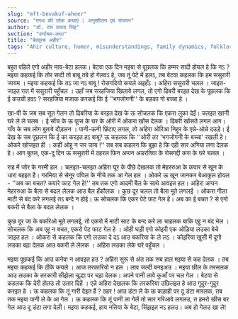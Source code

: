 ```yaml
---
slug: "mft-bevakuf-aheer"
source: "मगध की लोक कथाएं : अनुशाीलन एवं संचयन"
author: "डॉ. राम प्रसाद सिंह"
section: "वर्णाश्रम-कथा"
title: "बेवकूफ अहीर"
tags: "Ahir culture, humor, misunderstandings, family dynamics, folklore"
---
```

बहुत पहिले एगो अहीर माय-बेटा हलक। बेटवा एक दिन मइया से पूछलक कि हम्मर सादी होयल हे कि नऽ ? मइया कहकई कि तोर सादी तो बाबू तबे हो गेलवऽ हे, जब तूं पेटे में हलऽ, तब बेटवा कहलक कि हम ससुरारी जायम । मइया कहकई कि तऽ जा नऽ बाबू ! रोसगदियो कयले अइहँऽ । अहिरा ससुरारी चलल । जाइत-जाइत रात में ससुरारी पहुँचल । उहाँ जब सरहजिया खिलावे लगल, तो एगो ढिबरी बरइत देख के पूछलक कि ई कउची हवऽ ? सरहजिया मजाक करकई कि ई ''भगजोगनी'' के बड़का गो बच्चा हे । 

खा-पी के जब सब सूत गेलन तो ढिबरिया के बरइत देख के ऊ सोचलक कि एकरा लुका देईं। चलइत खानी घरे ले ले चलब । ई सोंच के ऊ फूस के घर के ओरी में ओकरा खोंस देलक । ढिबरी खोंसते लगल आग। गाँव के सब लोग बुतावे दौड़लन । पानी-ऊनी छिंटाए लगल, तो अहिरा ओरिआ निहुर के एन्ने-ओन्ने दउड़े। ई देख के सब पूछलन कि ई का करइत हऽ बाबू? ऊ कहलक कि ''ओरी तर 'भगजोगनी के बच्चा' रखली हे। ओकरे खोजइत ही । कहीं ओहू न जर जाय !'' तब सब कहलन कि बुझा हे कि एही सार अगिया लगा देलक हे। आग बुतल, एक-दू दिन ऊ ससुरारी में ठहरल फिन अप्पन अउरतिया के रोसगद्दी करा के घरे चलल । 

राह में जोर के गरमी हल । चलइत-चलइत अहिरा घूर के पीछे देखलक तो मेहररुआ के कपार से खून के धारा बहइत है। गरमिया से सेनूर पघिल के नीचे तक आ गेल हल । ओकरे ऊ खून जानकर बेआकुल होयल - ''अब का बचत? कपारे फाट गेल हे!''  तब तक एगो आदमी बैल के साथे आवइत हल। अहिरा अप्पन मेहररुआ के बैला से बदल लेलक आउ बैल हँकौलक । कुछ दूर चलल तो बैला मूते लगलई । ओकरा गीला माटी से बंद करे लगलई तऽ बन्दे न होई। ऊ सोचलक कि एकर पेटे फट गेल हे। अब का ई बचत ? से एगो बकरी से बैला के बदल लेलक । 

कुछ दूर जा के बकरिओ मूते लगलई, तो एकरो में माटी साट के बन्द करे ला चाहलक बाकि एहू न बंद भेल । सोचलक कि अब एहू न बचत, एकरो पेट फाट गेल हे । ओही घड़ी एगो कोइरी एक ओड़िया लउका बेचे जाइत हल । ओकरा से कहलक कि एगो लउका दे दऽ आउ बकरिया के ले लऽ । कोइरिया खुसी में दूगो लउका बढ़ा देलक आउ बकरी ले लेलक । अहिरा लउका लेके घरे पहुँचल । 

मइया पूछकई कि आउ कनेवा न आवइत हउ ? अहिरा सुरू से अंत तक सब हाल मइया से कह देलक । तब मइया कहकई कि ठीके कयले । आज तरकारियो न हल । लाव जल्दी बनइअउ । मइया छील के तरसलक आउ लउका के तरकारी सीझेला चूल्हा पर चढ़ा देलक। अपने पानी लावे कुआँ पर चल गेल । बेटवा से कहलक कि देरी होतउ तो उतार दिहें । एन्ने अहिरा देखलक कि तरकरिया उछिलइत हे आउ गुदुर-गुदुर करइत हे । ऊ कहलक कि तूं गारी देइत हैं ? ठहर ! आउ डंटा ले के ऊ कड़ाही पर दू डंटा मारलक, तब तक मइया पानी ले के आ गेल । ऊ कहलक कि तूं पानी ला गेलें तो सार गरिआवे लगलउ, त हमरो खीस बर गेल आउ दू डंटा लगा देली। मइया कहकई, हाय नतिया के बेटा, सिंझइत नऽ हलउ। अब हो गेलउ खा ले! 